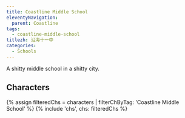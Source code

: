 ```yaml
---
title: Coastline Middle School
eleventyNavigation:
  parent: Coastline
tags:
  - coastline-middle-school
titlezh: 沿海十一中
categories:
  - Schools
---
```


A shitty middle school in a shitty city.

## Characters

<link rel="stylesheet" href="/css/characterspage.css">
{% assign filteredChs = characters | filterChByTag: 'Coastline Middle School' %}
{% include 'chs', chs: filteredChs %}

